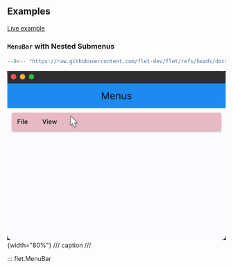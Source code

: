 ## Examples

[Live example](https://flet-controls-gallery.fly.dev/navigation/menubar)

### `MenuBar` with Nested Submenus

```python
--8<-- "https://raw.githubusercontent.com/flet-dev/flet/refs/heads/docs/sdk/python/examples/controls/menu-bar/nested-submenus.py"
```

![nested-submenus](https://raw.githubusercontent.com/flet-dev/flet/docs/sdk/python/examples/python/controls/menu-bar/media/nested-submenus.gif){width="80%"}
/// caption
///

::: flet.MenuBar
